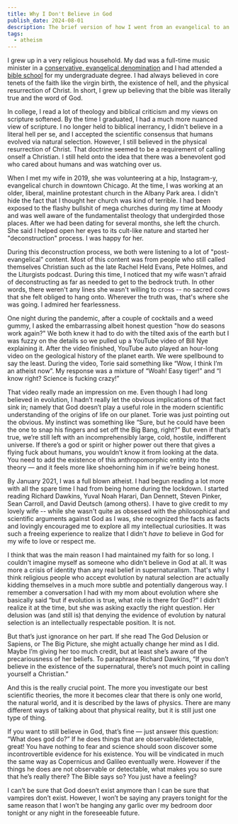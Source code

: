 ```yaml
---
title: Why I Don't Believe in God
publish_date: 2024-08-01
description: The brief version of how I went from an evangelical to an atheist.
tags:
  - atheism
---
```

I grew up in a very religious household. My dad was a full-time music minister in a [conservative, evangelical denomination](https://en.wikipedia.org/wiki/Presbyterian_Church_in_America) and I had attended a [bible school](https://en.wikipedia.org/wiki/Moody_Bible_Institute) for my undergraduate degree. I had always believed in core tenets of the faith like the virgin birth, the existence of hell, and the physical resurrection of Christ. In short, I grew up believing that the bible was literally true and the word of God.

In college, I read a lot of theology and biblical criticism and my views on scripture softened. By the time I graduated, I had a much more nuanced view of scripture. I no longer held to biblical inerrancy, I didn't believe in a literal hell per se, and I accepted the scientific consensus that humans evolved via natural selection. However, I still believed in the physical resurrection of Christ. That doctrine seemed to be a requirement of calling onself a Christian. I still held onto the idea that there was a benevolent god who cared about humans and was watching over us.

When I met my wife in 2019, she was volunteering at a hip, Instagram-y, evangelical church in downtown Chicago. At the time, I was working at an older, liberal, mainline protestant church in the Albany Park area. I didn't hide the fact that I thought her church was kind of terrible. I had been exposed to the flashy bullshit of mega churches during my time at Moody and was well aware of the fundamentalist theology that undergirded those places. After we had been dating for several months, she left the church. She said I helped open her eyes to its cult-like nature and started her "deconstruction" process. I was happy for her.

During this deconstruction process, we both were listening to a lot of "post-evangelical" content. Most of this content was from people who still called themselves Christian such as the late Rachel Held Evans, Pete Holmes, and the Liturgists podcast. During this time, I noticed that my wife wasn't afraid of deconstructing as far as needed to get to the bedrock truth. In other words, there weren't any lines she wasn't willing to cross -- no sacred cows that she felt obliged to hang onto. Wherever the truth was, that's where she was going. I admired her fearlessness.

One night during the pandemic, after a couple of cocktails and a weed gummy, I asked the embarrassing albeit honest question "how do seasons work again?" We both knew it had to do with the tilted axis of the earth but I was fuzzy on the details so we pulled up a YouTube video of Bill Nye explaining it. After the video finished, YouTube auto played an hour-long video on the geological history of the planet earth. We were spellbound to say the least. During the video, Torie said something like “Wow, I think I’m an atheist now”. My response was a mixture of “Woah! Easy tiger!” and “I know right? Science is fucking crazy!” 

That video really made an impression on me. Even though I had long believed in evolution, I hadn’t really let the obvious implications of that fact sink in; namely that God doesn’t play a useful role in the modern scientific understanding of the origins of life on our planet. Torie was just pointing out the obvious. My instinct was something like “Sure, but he could have been the one to snap his fingers and set off the Big Bang, right?” But even if that’s true, we’re still left with an incomprehensibly large, cold, hostile, indifferent universe. If there’s a god or spirit or higher power out there that gives a flying fuck about humans, you wouldn’t know it from looking at the data. You need to add the existence of this anthropomorphic entity into the theory — and it feels more like shoehorning him in if we’re being honest. 

By January 2021, I was a full blown atheist. I had begun reading a lot more with all the spare time I had from being home during the lockdown. I started reading Richard Dawkins, Yuval Noah Harari, Dan Dennett, Steven Pinker, Sean Carroll, and David Deutsch (among others). I have to give credit to my lovely wife -- while she wasn't quite as obsessed with the philosophical and scientific arguments against God as I was, she recognized the facts as facts and lovingly encouraged me to explore all my intellectual curiosities. It was such a freeing experience to realize that I didn't _have to_ believe in God for my wife to love or respect me. 

I think that was the main reason I had maintained my faith for so long. I couldn't imagine myself as someone who didn't believe in God at all. It was more a crisis of identity than any real belief in supernaturalism. That's why I think religious people who accept evolution by natural selection are actually kidding themselves in a much more subtle and potentially dangerous way. I remember a conversation I had with my mom about evolution where she basically said “but if evolution is true, what role is there for God?” I didn’t realize it at the time, but she was asking exactly the right question. Her delusion was (and still is) that denying the evidence of evolution by natural selection is an intellectually respectable position. It is not. 

But that’s just ignorance on her part. If she read The God Delusion or Sapiens, or The Big Picture, she might actually change her mind as I did. Maybe I’m giving her too much credit, but at least she’s aware of the precariousness of her beliefs. To paraphrase Richard Dawkins, “If you don’t believe in the existence of the supernatural, there’s not much point in calling yourself a Christian.”

And this is the really crucial point. The more you investigate our best scientific theories, the more it becomes clear that there is only one world, the natural world, and it is described by the laws of physics. There are many different ways of talking about that physical reality, but it is still just one type of thing. 

If you want to still believe in God, that’s fine — just answer this question: “What does god do?” If he does things that are observable/detectable, great! You have nothing to fear and science should soon discover some incontrovertible evidence for his existence. You will be vindicated in much the same way as Copernicus and Galileo eventually were. However if the things he does are not observable or detectable, what makes you so sure that he’s really there? The Bible says so? You just have a feeling? 

I can’t be sure that God doesn’t exist anymore than I can be sure that vampires don’t exist. However, I won’t be saying any prayers tonight for the same reason that I won’t be hanging any garlic over my bedroom door tonight or any night in the foreseeable future.